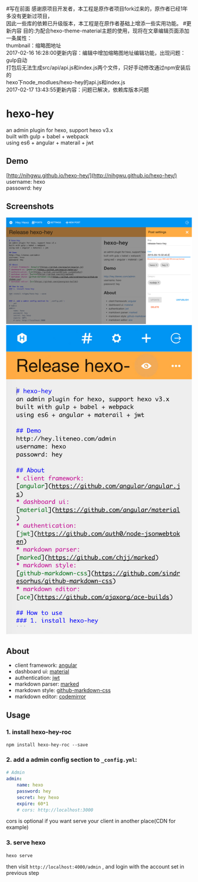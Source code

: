 #写在前面
感谢原项目开发者，本工程是原作者项目fork过来的，原作者已经1年多没有更新过项目，  
因此一些库的依赖已升级版本，本工程是在原作者基础上增添一些实用功能。
#更新内容
目的:为配合hexo-theme-material主题的使用，现将在文章编辑页面添加一条属性：  
thumbnail：缩略图地址  
2017-02-16 16:28:00更新内容：编辑中增加缩略图地址编辑功能，出现问题：gulp自动  
打包后无法生成src/api/api.js和index.js两个文件，只好手动修改通过npm安装后的  
hexo下node_modlues/hexo-hey的api.js和index.js  
2017-02-17 13:43:55更新内容：问题已解决，依赖库版本问题

# hexo-hey
an admin plugin for hexo, support hexo v3.x  
built with gulp + babel + webpack  
using es6 + angular + materail + jwt

## Demo
[http://nihgwu.github.io/hexo-hey/](http://nihgwu.github.io/hexo-hey/)  
username: hexo  
passowrd: hey  

## Screenshots
![desktop](./screenshot/1.jpg)
![mobile](./screenshot/2.jpg)

## About
* client framework: [angular](https://github.com/angular/angular.js)
* dashboard ui: [material](https://github.com/angular/material)
* authentication: [jwt](https://github.com/auth0/node-jsonwebtoken)
* markdown parser: [marked](https://github.com/chjj/marked)
* markdown style: [github-markdown-css](https://github.com/sindresorhus/github-markdown-css)
* markdown editor: [codemirror](https://github.com/codemirror/CodeMirror)

## Usage
### 1. install hexo-hey-roc
```
npm install hexo-hey-roc --save
```

### 2. add a admin config section to `_config.yml`:
``` yml
# Admin
admin:
    name: hexo
    password: hey
    secret: hey hexo
    expire: 60*1
    # cors: http://localhost:3000
```
cors is optional if you want serve your client in another place(CDN for example)

### 3. serve hexo
```
hexo serve
```
then visit `http://localhost:4000/admin` , and login with the account set in previous step
